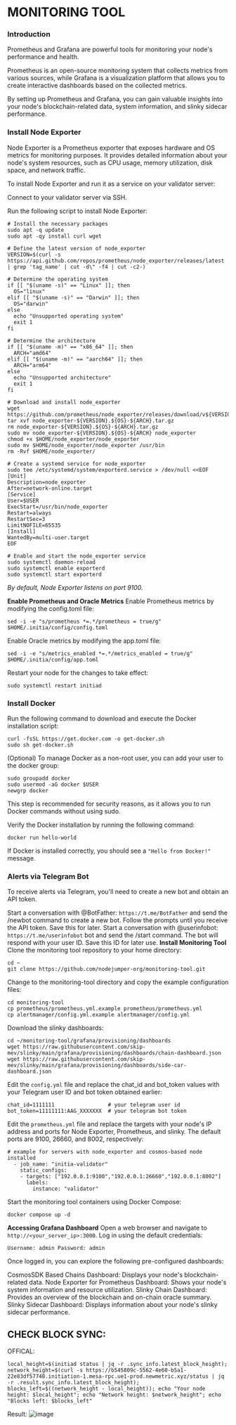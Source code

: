 # MONITORING TOOL

### Introduction
Prometheus and Grafana are powerful tools for monitoring your node's performance and health.

Prometheus is an open-source monitoring system that collects metrics from various sources, while Grafana is a visualization platform that allows you to create interactive dashboards based on the collected metrics.

By setting up Prometheus and Grafana, you can gain valuable insights into your node's blockchain-related data, system information, and slinky sidecar performance.

### Install Node Exporter
Node Exporter is a Prometheus exporter that exposes hardware and OS metrics for monitoring purposes. It provides detailed information about your node's system resources, such as CPU usage, memory utilization, disk space, and network traffic.

To install Node Exporter and run it as a service on your validator server:

Connect to your validator server via SSH.

Run the following script to install Node Exporter:
```
# Install the necessary packages
sudo apt -q update
sudo apt -qy install curl wget

# Define the latest version of node_exporter
VERSION=$(curl -s https://api.github.com/repos/prometheus/node_exporter/releases/latest | grep 'tag_name' | cut -d\" -f4 | cut -c2-)

# Determine the operating system
if [[ "$(uname -s)" == "Linux" ]]; then
  OS="linux"
elif [[ "$(uname -s)" == "Darwin" ]]; then
  OS="darwin"
else
  echo "Unsupported operating system"
  exit 1
fi

# Determine the architecture
if [[ "$(uname -m)" == "x86_64" ]]; then
  ARCH="amd64"
elif [[ "$(uname -m)" == "aarch64" ]]; then
  ARCH="arm64"
else
  echo "Unsupported architecture"
  exit 1
fi

# Download and install node_exporter
wget https://github.com/prometheus/node_exporter/releases/download/v${VERSION}/node_exporter-${VERSION}.${OS}-${ARCH}.tar.gz
tar xvf node_exporter-${VERSION}.${OS}-${ARCH}.tar.gz
rm node_exporter-${VERSION}.${OS}-${ARCH}.tar.gz
sudo mv node_exporter-${VERSION}.${OS}-${ARCH} node_exporter
chmod +x $HOME/node_exporter/node_exporter
sudo mv $HOME/node_exporter/node_exporter /usr/bin
rm -Rvf $HOME/node_exporter/

# Create a systemd service for node_exporter
sudo tee /etc/systemd/system/exporterd.service > /dev/null <<EOF
[Unit]
Description=node_exporter
After=network-online.target
[Service]
User=$USER
ExecStart=/usr/bin/node_exporter
Restart=always
RestartSec=3
LimitNOFILE=65535
[Install]
WantedBy=multi-user.target
EOF

# Enable and start the node_exporter service
sudo systemctl daemon-reload
sudo systemctl enable exporterd
sudo systemctl start exporterd
```
_By default, Node Exporter listens on port 9100._

**Enable Prometheus and Oracle Metrics**
Enable Prometheus metrics by modifying the config.toml file:
```
sed -i -e "s/prometheus *=.*/prometheus = true/g" $HOME/.initia/config/config.toml
```
Enable Oracle metrics by modifying the app.toml file:
```
sed -i -e "s/metrics_enabled *=.*/metrics_enabled = true/g" $HOME/.initia/config/app.toml
```
Restart your node for the changes to take effect:
```
sudo systemctl restart initiad
```
### Install Docker
Run the following command to download and execute the Docker installation script:
```
curl -fsSL https://get.docker.com -o get-docker.sh
sudo sh get-docker.sh
```
(Optional) To manage Docker as a non-root user, you can add your user to the docker group:
```
sudo groupadd docker
sudo usermod -aG docker $USER
newgrp docker
```
This step is recommended for security reasons, as it allows you to run Docker commands without using sudo.

Verify the Docker installation by running the following command:
```
docker run hello-world
```
If Docker is installed correctly, you should see a `"Hello from Docker!"` message.

### Alerts via Telegram Bot
To receive alerts via Telegram, you'll need to create a new bot and obtain an API token.

Start a conversation with @BotFather: `https://t.me/BotFather` and send the /newbot command to create a new bot. Follow the prompts until you receive the API token. Save this for later.
Start a conversation with @userinfobot: `https://t.me/userinfobot` bot and send the /start command. The bot will respond with your user ID. Save this ID for later use.
**Install Monitoring Tool**
Clone the monitoring tool repository to your home directory:
```
cd ~
git clone https://github.com/nodejumper-org/monitoring-tool.git
```
Change to the monitoring-tool directory and copy the example configuration files:
```
cd monitoring-tool
cp prometheus/prometheus.yml.example prometheus/prometheus.yml
cp alertmanager/config.yml.example alertmanager/config.yml
```
Download the slinky dashboards:
```
cd ~/monitoring-tool/grafana/provisioning/dashboards
wget https://raw.githubusercontent.com/skip-mev/slinky/main/grafana/provisioning/dashboards/chain-dashboard.json
wget https://raw.githubusercontent.com/skip-mev/slinky/main/grafana/provisioning/dashboards/side-car-dashboard.json
```
Edit the `config.yml` file and replace the chat_id and bot_token values with your Telegram user ID and bot token obtained earlier:
```
chat_id=1111111                 # your telegram user id
bot_token=11111111:AAG_XXXXXXX  # your telegram bot token
```
Edit the `prometheus.yml` file and replace the targets with your node's IP address and ports for Node Exporter, Prometheus, and slinky. The default ports are 9100, 26660, and 8002, respectively:
```
# example for servers with node_exporter and cosmos-based node installed
  - job_name: "initia-validator"
    static_configs:
    - targets: ["192.0.0.1:9100","192.0.0.1:26660","192.0.0.1:8002"]
      labels:
        instance: "validator"
```
Start the monitoring tool containers using Docker Compose:
```
docker compose up -d
```
**Accessing Grafana Dashboard**
Open a web browser and navigate to `http://<your_server_ip>:3000`. Log in using the default credentials:

`Username: admin Password: admin`

Once logged in, you can explore the following pre-configured dashboards:

CosmosSDK Based Chains Dashboard: Displays your node's blockchain-related data.
Node Exporter for Prometheus Dashboard: Shows your node's system information and resource utilization.
Slinky Chain Dashboard: Provides an overview of the blockchain and on-chain oracle summary.
Slinky Sidecar Dashboard: Displays information about your node's slinky sidecar performance.








## CHECK BLOCK SYNC:
OFFICAL:

```
local_height=$(initiad status | jq -r .sync_info.latest_block_height); network_height=$(curl -s https://b545809c-5562-4e60-b5a1-22e83df57748.initiation-1.mesa-rpc.ue1-prod.newmetric.xyz/status | jq -r .result.sync_info.latest_block_height); blocks_left=$((network_height - local_height)); echo "Your node height: $local_height"; echo "Network height: $network_height"; echo "Blocks left: $blocks_left"
```
Result:
![image](https://github.com/CzCryptoman/BLOCKCHAIN/assets/153280466/f1cada61-2753-4e85-b320-4896e3f25101)
